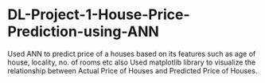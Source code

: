 # DL-Project-1-House-Price-Prediction-using-ANN
Used ANN to predict price of a houses based on its features such as age of house, locality, no. of rooms etc also Used matplotlib library to visualize the relationship between Actual Price of Houses and Predicted Price of Houses.
